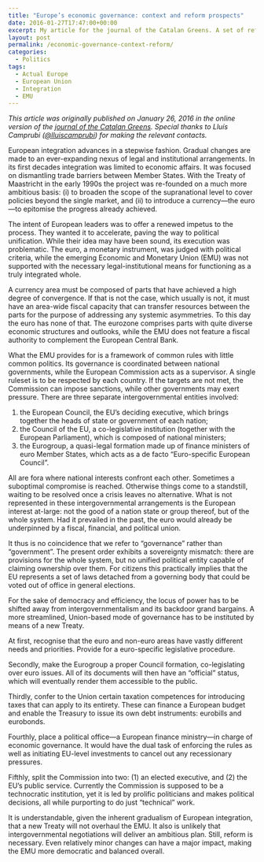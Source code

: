 ```yaml
---
title: "Europe’s economic governance: context and reform prospects"
date: 2016-01-27T17:47:00+00:00
excerpt: My article for the journal of the Catalan Greens. A set of reforms are needed to shift the EMU's locus of power away from intergovernmentalism.
layout: post
permalink: /economic-governance-context-reform/
categories:
  - Politics
tags:
  - Actual Europe
  - European Union
  - Integration
  - EMU
---
```

*This article was originally published on January 26, 2016 in the online version of the [journal of the Catalan Greens](http://revistatreball.cat/europes-economic-governance-context-and-reform-prospects/). Special thanks to Lluís Camprubi ([@lluiscamprubi](https://twitter.com/lluiscamprubi)) for making the relevant contacts.*

European integration advances in a stepwise fashion. Gradual changes are made to an ever-expanding nexus of legal and institutional arrangements. In its first decades integration was limited to economic affairs. It was focused on dismantling trade barriers between Member States. With the Treaty of Maastricht in the early 1990s the project was re-founded on a much more ambitious basis: (i) to broaden the scope of the supranational level to cover policies beyond the single market, and (ii) to introduce a currency—the euro—to epitomise the progress already achieved.

The intent of European leaders was to offer a renewed impetus to the process. They wanted it to accelerate, paving the way to political unification. While their idea may have been sound, its execution was problematic. The euro, a monetary instrument, was judged with political criteria, while the emerging Economic and Monetary Union (EMU) was not supported with the necessary legal-institutional means for functioning as a truly integrated whole.

A currency area must be composed of parts that have achieved a high degree of convergence. If that is not the case, which usually is not, it must have an area-wide fiscal capacity that can transfer resources between the parts for the purpose of addressing any systemic asymmetries. To this day the euro has none of that. The eurozone comprises parts with quite diverse economic structures and outlooks, while the EMU does not feature a fiscal authority to complement the European Central Bank.

What the EMU provides for is a framework of common rules with little common politics. Its governance is coordinated between national governments, while the European Commission acts as a supervisor. A single ruleset is to be respected by each country. If the targets are not met, the Commission can impose sanctions, while other governments may exert pressure. There are three separate intergovernmental entities involved:

1. the European Council, the EU’s deciding executive, which brings together the heads of state or government of each nation;
2. the Council of the EU, a co-legislative institution (together with the European Parliament), which is composed of national ministers;
3. the Eurogroup, a quasi-legal formation made up of finance ministers of euro Member States, which acts as a de facto “Euro-specific European Council”.

All are fora where national interests confront each other. Sometimes a suboptimal compromise is reached. Otherwise things come to a standstill, waiting to be resolved once a crisis leaves no alternative. What is not represented in these intergovernmental arrangements is the European interest at-large: not the good of a nation state or group thereof, but of the whole system. Had it prevailed in the past, the euro would already be underpinned by a fiscal, financial, and political union.

It thus is no coincidence that we refer to “governance” rather than “government”. The present order exhibits a sovereignty mismatch: there are provisions for the whole system, but no unified political entity capable of claiming ownership over them. For citizens this practically implies that the EU represents a set of laws detached from a governing body that could be voted out of office in general elections.

For the sake of democracy and efficiency, the locus of power has to be shifted away from intergovernmentalism and its backdoor grand bargains. A more streamlined, Union-based mode of governance has to be instituted by means of a new Treaty.

At first, recognise that the euro and non-euro areas have vastly different needs and priorities. Provide for a euro-specific legislative procedure.

Secondly, make the Eurogroup a proper Council formation, co-legislating over euro issues. All of its documents will then have an “official” status, which will eventually render them accessible to the public.

Thirdly, confer to the Union certain taxation competences for introducing taxes that can apply to its entirety. These can finance a European budget and enable the Treasury to issue its own debt instruments: eurobills and eurobonds.

Fourthly, place a political office—a European finance ministry—in charge of economic governance. It would have the dual task of enforcing the rules as well as initiating EU-level investments to cancel out any recessionary pressures.

Fifthly, split the Commission into two: (1) an elected executive, and (2) the EU’s public service. Currently the Commission is supposed to be a technocratic institution, yet it is led by prolific politicians and makes political decisions, all while purporting to do just “technical” work.

It is understandable, given the inherent gradualism of European integration, that a new Treaty will not overhaul the EMU. It also is unlikely that intergovernmental negotiations will deliver an ambitious plan. Still, reform is necessary. Even relatively minor changes can have a major impact, making the EMU more democratic and balanced overall.

